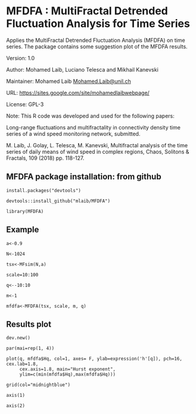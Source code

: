 # MFDFA : MultiFractal Detrended Fluctuation Analysis for Time Series
Applies the MultiFractal Detrended Fluctuation Analysis (MFDFA) on time series. The package contains some suggestion plot of the MFDFA results.

Version: 1.0

Author: Mohamed Laib, Luciano Telesca and Mikhail Kanevski

Maintainer: Mohamed Laib <Mohamed.Laib@unil.ch>

URL: https://sites.google.com/site/mohamedlaibwebpage/

License: GPL-3

Note: This R code was developed and used for the following papers:

   Long-range fluctuations and multifractality in connectivity density time series of a wind speed monitoring network, submitted.
   
   M. Laib, J. Golay, L. Telesca, M. Kanevski, Multifractal analysis of the time series of daily means of wind speed in complex regions, Chaos, Solitons & Fractals, 109 (2018) pp. 118-127.

## MFDFA package installation: from github ####
```{r}
install.packages("devtools")

devtools::install_github("mlaib/MFDFA")

library(MFDFA)
```

## Example #####
```{r}
a<-0.9

N<-1024

tsx<-MFsim(N,a)

scale=10:100

q<--10:10

m<-1

mfdfa<-MFDFA(tsx, scale, m, q)
```

## Results plot ####
```{r}
dev.new()

par(mai=rep(1, 4))

plot(q, mfdfa$Hq, col=1, axes= F, ylab=expression('h'[q]), pch=16, cex.lab=1.8,
     cex.axis=1.8, main="Hurst exponent",
     ylim=c(min(mfdfa$Hq),max(mfdfa$Hq)))
     
grid(col="midnightblue")

axis(1)

axis(2)
```
